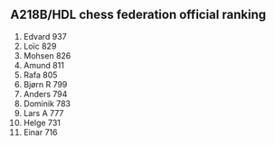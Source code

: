 A218B/HDL chess federation official ranking
-------------------------------------------
1.  Edvard  937
2.  Loïc    829
3.  Mohsen  826
4.  Amund   811
5.  Rafa    805
6.  Bjørn R 799
7.  Anders  794
8.  Dominik 783
9.  Lars A  777
10. Helge   731
11. Einar   716

